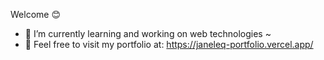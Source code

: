 Welcome 😊 
- 🌱 I’m currently learning and working on web technologies ~
- 👯 Feel free to visit my portfolio at: https://janeleq-portfolio.vercel.app/
